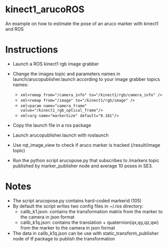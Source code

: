 # kinect1_arucoROS
An example on how to estimate the pose of an aruco marker with kinect1 and ROS

# Instructions
* Launch a ROS kinect1 rgb image grabber
* Change the images topic and parameters names in launch/arucopublisher.launch according to your image grabber topics names:
	* ```xml<remap from="/camera_info" to="/kinect1/rgb/camera_info" />```
 	* ```xml<remap from="/image" to="/kinect1/rgb/image" />```
 	* ```xml<param name="camera_frame" value="/kinect1_rgb_optical_frame"/>```
	* ```xml<arg name="markerSize" default="0.181"/>```

* Copy the launch file in a ros package
* Launch arucopublisher.launch with roslaunch
* Use rqt_image_view to check if aruco marker is tracked (/result/image topic)
* Run the python script arucopose.py that subscribes to /markers topic published by marker_publisher node and average 10 poses in SE3.  

# Notes
* The script arucopose.py contains hard-coded markerid (105)
* By default the script writes two config files in ~/.ros directory:
 	* calib_k1.json: contains the transformation matrix from the marker to the camera in json format
 	* calib_k1q.json: contains the translation + quaternion(qx,qy,qz,qw) from the marker to the camera in json format
* The data in calib_k1q.json can be use with static_transform_publisher node of tf package to publish the transformation